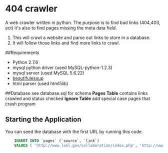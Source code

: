 
# 404 crawler
A web crawler written in python. The purpose is to find bad links (404,403, ect) it's also to find pages missing the meta data field.

1. This will crawl a website and parse out links to store in a database.
2. It will follow those links and find more links to crawl.

##Requirements
* Python 2.7.6
* mysql python driver (used MySQL-python-1.2.3) 
* mysql server (used MySQL 5.6.22)
* [beautifulesoup](http://www.crummy.com/software/BeautifulSoup/)
* html parser (used html5lib)

 
##Database
see database.sql for schema
**Pages Table**
contains links crawled and status checked
**Ignore Table**
add special case pages that crash program


## Starting the Application
You can seed the database with the first URL by running this code.

```sql
    INSERT INTO `pages` (`source`, `link`) 
    VALUES ( 'http://www.lanl.gov/collaboration/index.php', 'http://www.lanl.gov/about/index.php' );
```
